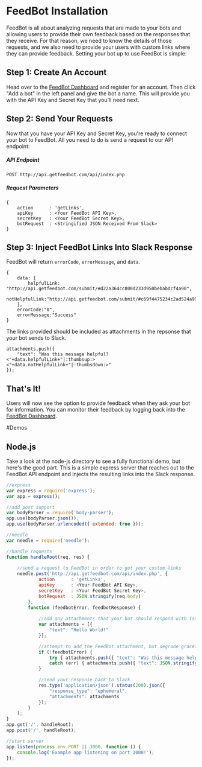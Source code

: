# FeedBot Installation

FeedBot is all about analyzing requests that are made to your bots and allowing users to provide their own feedback based on the responses that they receive.  For that reason, we need to know the details of those requests, and we also need to provide your users with custom links where they can provide feedback.  Setting your bot up to use FeedBot is simple:

## Step 1: Create An Account

Head over to the [FeedBot Dashboard](http://api.getfeedbot.com/dashboard/) and register for an account.  Then click "Add a bot" in the left panel and give the bot a name.  This will provide you with the API Key and Secret Key that you'll need next.

## Step 2: Send Your Requests

Now that you have your API Key and Secret Key, you're ready to connect your bot to FeedBot.  All you need to do is send a request to our API endpoint:

##### API Endpoint
```
POST http://api.getfeedbot.com/api/index.php
```

##### Request Parameters
```
{
	action		: 'getLinks',
	apiKey		: <Your FeedBot API Key>,
	secretKey	: <Your FeedBot Secret Key>,
	botRequest	: <Stringified JSON Received From Slack>
}
```

## Step 3: Inject FeedBot Links Into Slack Response

FeedBot will return `errorCode`, `errorMessage`, and `data`.

```
{
	data: {
		helpfulLink: "http://api.getfeedbot.com/submit/#d22a364cc800d233d950bebabdcf4a90",
		notHelpfulLink:"http://api.getfeedbot.com/submit/#c69f4475234c2ad524a996de1bfe3d1d"
	},
	errorCode:"0",
	errorMessage:"Success"
}
```

The links provided should be included as attachments in the repsonse that your bot sends to Slack.

```
attachments.push({
	"text": "Was this message helpful?  <"+data.helpfulLink+"|:thumbsup:>    <"+data.notHelpfulLink+"|:thumbsdown:>"
});
```

## That's It!

Users will now see the option to provide feedback when they ask your bot for information.  You can monitor their feedback by logging back into the [FeedBot Dashboard](http://api.getfeedbot.com/dashboard/).

#Demos

## Node.js

Take a look at the node-js directory to see a fully functional demo, but here's the good part.  This is a simple express server that reaches out to the FeedBot API endpoint and injects the resulting links into the Slack response.

```javascript
//express
var express = require('express');
var app = express();

//add post support
var bodyParser = require('body-parser');
app.use(bodyParser.json());
app.use(bodyParser.urlencoded({ extended: true }));

//needle
var needle = require('needle');

//handle requests
function handleRoot(req, res) {
	
	//send a request to FeedBot in order to get your custom links
	needle.post('http://api.getfeedbot.com/api/index.php', {
			action		: 'getLinks',
			apiKey		: <Your FeedBot API Key>,
			secretKey	: <Your FeedBot Secret Key>,
			botRequest	: JSON.stringify(req.body)
		},
		function (feedbotError, feedbotResponse) {
			
			//add any attachments that your bot should respond with (as you normally would)
			var attachments = [{
				"text": "Hello World!"
			}];

			//attempt to add the FeedBot attachment, but degrade gracefully of course
			if (!feedbotError) {
				try { attachments.push({ "text": "Was this message helpful?  <"+JSON.parse(feedbotResponse.body).data.helpfulLink+"|:thumbsup:>    <"+JSON.parse(feedbotResponse.body).data.notHelpfulLink+"|:thumbsdown:>" }); }
				catch (err) { attachments.push({ "text": JSON.stringify(feedbotResponse.body) }); }
			}

			//send your response back to Slack
			res.type('application/json').status(200).json({
				"response_type": "ephemeral",
			    "attachments": attachments
			});
		}
	);
}
app.get('/', handleRoot);
app.post('/', handleRoot);

//start server
app.listen(process.env.PORT || 3000, function () {
	console.log('Example app listening on port 3000!');
});
```